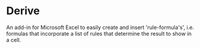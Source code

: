 # Derive
An add-in for Microsoft Excel to easily create and insert 'rule-formula's', i.e. formulas that incorporate a list of rules that determine the result to show in a cell.
